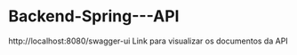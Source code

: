 # Backend-Spring---API

http://localhost:8080/swagger-ui  Link para visualizar os documentos da API


